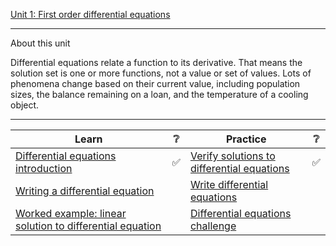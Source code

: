 
[Unit 1: First order differential equations](https://www.khanacademy.org/math/differential-equations/first-order-differential-equations)

---

About this unit

Differential equations relate a function to its derivative. That means the solution set is one or more functions, not a value or set of values. Lots of phenomena change based on their current value, including population sizes, the balance remaining on a loan, and the temperature of a cooling object.

--- 

| Learn | :grey_question: | Practice | :grey_question: |
|-|-|-|-|
| [Differential equations introduction](Differential%20equations%20introduction) | :white_check_mark: | [Verify solutions to differential equations](Verify%20solutions%20to%20differential%20equations) | :white_check_mark: | 
| [Writing a differential equation](Writing%20a%20differential%20equation) | | [Write differential equations](Write%20differential%20equations)|
| [Worked example: linear solution to differential equation](linear%20solution%20to%20differential%20equation) | | [Differential equations challenge](Differential%20equations%20challenge)|
